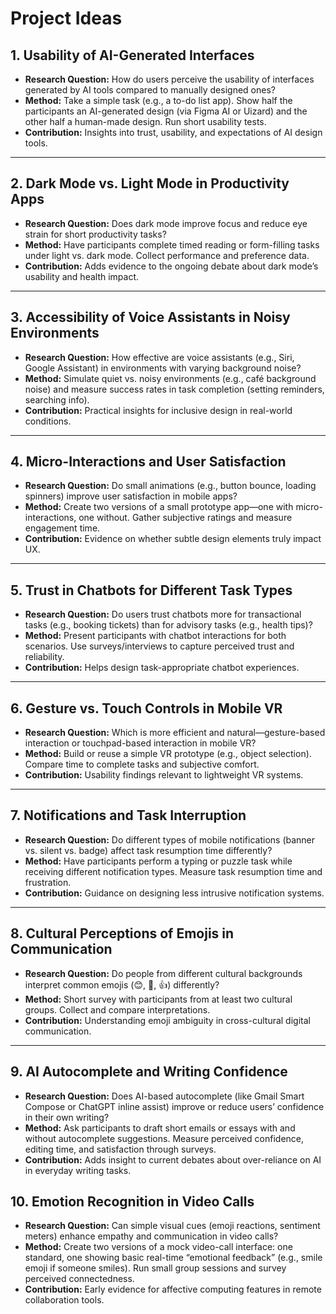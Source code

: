 # Project Ideas

## 1. **Usability of AI-Generated Interfaces**

* **Research Question:** How do users perceive the usability of interfaces generated by AI tools compared to manually designed ones?
* **Method:** Take a simple task (e.g., a to-do list app). Show half the participants an AI-generated design (via Figma AI or Uizard) and the other half a human-made design. Run short usability tests.
* **Contribution:** Insights into trust, usability, and expectations of AI design tools.

---

## 2. **Dark Mode vs. Light Mode in Productivity Apps**

* **Research Question:** Does dark mode improve focus and reduce eye strain for short productivity tasks?
* **Method:** Have participants complete timed reading or form-filling tasks under light vs. dark mode. Collect performance and preference data.
* **Contribution:** Adds evidence to the ongoing debate about dark mode’s usability and health impact.

---

## 3. **Accessibility of Voice Assistants in Noisy Environments**

* **Research Question:** How effective are voice assistants (e.g., Siri, Google Assistant) in environments with varying background noise?
* **Method:** Simulate quiet vs. noisy environments (e.g., café background noise) and measure success rates in task completion (setting reminders, searching info).
* **Contribution:** Practical insights for inclusive design in real-world conditions.

---

## 4. **Micro-Interactions and User Satisfaction**

* **Research Question:** Do small animations (e.g., button bounce, loading spinners) improve user satisfaction in mobile apps?
* **Method:** Create two versions of a small prototype app—one with micro-interactions, one without. Gather subjective ratings and measure engagement time.
* **Contribution:** Evidence on whether subtle design elements truly impact UX.

---

## 5. **Trust in Chatbots for Different Task Types**

* **Research Question:** Do users trust chatbots more for transactional tasks (e.g., booking tickets) than for advisory tasks (e.g., health tips)?
* **Method:** Present participants with chatbot interactions for both scenarios. Use surveys/interviews to capture perceived trust and reliability.
* **Contribution:** Helps design task-appropriate chatbot experiences.

---

## 6. **Gesture vs. Touch Controls in Mobile VR**

* **Research Question:** Which is more efficient and natural—gesture-based interaction or touchpad-based interaction in mobile VR?
* **Method:** Build or reuse a simple VR prototype (e.g., object selection). Compare time to complete tasks and subjective comfort.
* **Contribution:** Usability findings relevant to lightweight VR systems.

---

## 7. **Notifications and Task Interruption**

* **Research Question:** Do different types of mobile notifications (banner vs. silent vs. badge) affect task resumption time differently?
* **Method:** Have participants perform a typing or puzzle task while receiving different notification types. Measure task resumption time and frustration.
* **Contribution:** Guidance on designing less intrusive notification systems.

---

## 8. **Cultural Perceptions of Emojis in Communication**

* **Research Question:** Do people from different cultural backgrounds interpret common emojis (😊, 🙏, 👍) differently?
* **Method:** Short survey with participants from at least two cultural groups. Collect and compare interpretations.
* **Contribution:** Understanding emoji ambiguity in cross-cultural digital communication.

---

## 9. **AI Autocomplete and Writing Confidence**

* **Research Question:** Does AI-based autocomplete (like Gmail Smart Compose or ChatGPT inline assist) improve or reduce users’ confidence in their own writing?
* **Method:** Ask participants to draft short emails or essays with and without autocomplete suggestions. Measure perceived confidence, editing time, and satisfaction through surveys.
* **Contribution:** Adds insight to current debates about over-reliance on AI in everyday writing tasks.


## 10. **Emotion Recognition in Video Calls**

* **Research Question:** Can simple visual cues (emoji reactions, sentiment meters) enhance empathy and communication in video calls?
* **Method:** Create two versions of a mock video-call interface: one standard, one showing basic real-time “emotional feedback” (e.g., smile emoji if someone smiles). Run small group sessions and survey perceived connectedness.
* **Contribution:** Early evidence for affective computing features in remote collaboration tools.